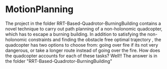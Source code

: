 # MotionPlanning
The project in the folder RRT-Based-Quadrotor-BurningBuilding contains a novel technique to carry out path planning of a non-holonomic quadcopter, which has to escape a burning building. In addition to satisfying the non-holonomic constraints and finding the obstacle free optimal trajectory , the quadcopter has two options to choose from: going over fire if its not very dangerous, or take a longer route instead of going over the fire. How does the quadcopter accounts for each of these tasks? Well!! The answer is in the folder "RRT-Based-Quadrotor-BurningBuilding" 
